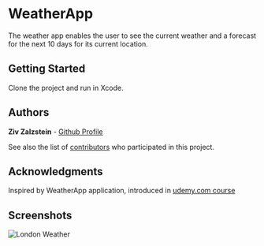 # WeatherApp

The weather app enables the user to see the current weather and a forecast for the next 10 days for its current location. 

## Getting Started

Clone the project and run in Xcode.

## Authors

**Ziv Zalzstein** - [Github Profile](https://github.com/zivz)

See also the list of [contributors](https://github.com/your/project/contributors) who participated in this project.

## Acknowledgments

Inspired by WeatherApp application, introduced in [udemy.com course](https://www.udemy.com/course/devslopes-ios10/learn/lecture/5501084?start=1560#overview)

## Screenshots 

![London Weather](https://user-images.githubusercontent.com/6517225/74172726-646e0480-4c39-11ea-8b79-a937325111bb.png)
